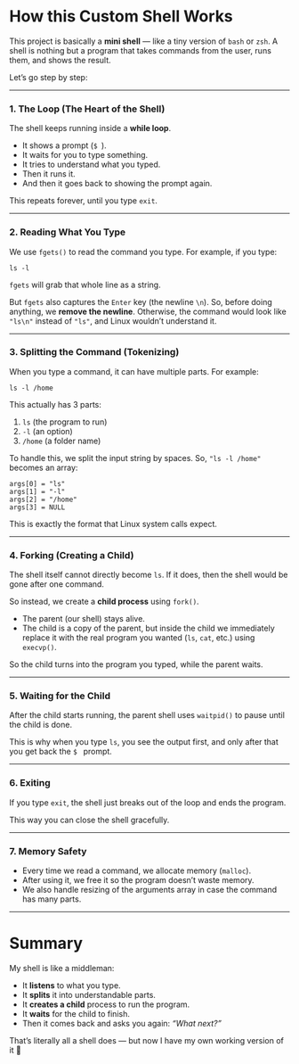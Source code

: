 
# How this Custom Shell Works

This project is basically a **mini shell** — like a tiny version of `bash` or `zsh`.
A shell is nothing but a program that takes commands from the user, runs them, and shows the result.

Let’s go step by step:

---

### 1. The Loop (The Heart of the Shell)

The shell keeps running inside a **while loop**.

* It shows a prompt (`$ `).
* It waits for you to type something.
* It tries to understand what you typed.
* Then it runs it.
* And then it goes back to showing the prompt again.

This repeats forever, until you type `exit`.

---

### 2. Reading What You Type

We use `fgets()` to read the command you type. For example, if you type:

```
ls -l
```

`fgets` will grab that whole line as a string.

But `fgets` also captures the `Enter` key (the newline `\n`).
So, before doing anything, we **remove the newline**. Otherwise, the command would look like `"ls\n"` instead of `"ls"`, and Linux wouldn’t understand it.

---

### 3. Splitting the Command (Tokenizing)

When you type a command, it can have multiple parts. For example:

```
ls -l /home
```

This actually has 3 parts:

1. `ls` (the program to run)
2. `-l` (an option)
3. `/home` (a folder name)

To handle this, we split the input string by spaces.
So, `"ls -l /home"` becomes an array:

```
args[0] = "ls"
args[1] = "-l"
args[2] = "/home"
args[3] = NULL
```

This is exactly the format that Linux system calls expect.

---

### 4. Forking (Creating a Child)

The shell itself cannot directly become `ls`. If it does, then the shell would be gone after one command.

So instead, we create a **child process** using `fork()`.

* The parent (our shell) stays alive.
* The child is a copy of the parent, but inside the child we immediately replace it with the real program you wanted (`ls`, `cat`, etc.) using `execvp()`.

So the child turns into the program you typed, while the parent waits.

---

### 5. Waiting for the Child

After the child starts running, the parent shell uses `waitpid()` to pause until the child is done.

This is why when you type `ls`, you see the output first, and only after that you get back the `$ ` prompt.

---

### 6. Exiting

If you type `exit`, the shell just breaks out of the loop and ends the program.

This way you can close the shell gracefully.

---

### 7. Memory Safety

* Every time we read a command, we allocate memory (`malloc`).
* After using it, we free it so the program doesn’t waste memory.
* We also handle resizing of the arguments array in case the command has many parts.

---

# Summary

My shell is like a middleman:

* It **listens** to what you type.
* It **splits** it into understandable parts.
* It **creates a child** process to run the program.
* It **waits** for the child to finish.
* Then it comes back and asks you again: *“What next?”*

That’s literally all a shell does — but now I have my own working version of it 🎉

